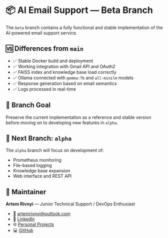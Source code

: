 # 📦 AI Email Support — Beta Branch

The `beta` branch contains a fully functional and stable implementation of the AI-powered email support service.

## 🆚 Differences from `main`

- ✅ Stable Docker build and deployment  
- ✅ Working integration with Gmail API and OAuth2  
- ✅ FAISS index and knowledge base load correctly  
- ✅ Ollama connected with `gemma:7b` and `all-minilm` models  
- ✅ Response generation based on email semantics  
- ✅ Logs processed in real-time  

## 🎯 Branch Goal

Preserve the current implementation as a reference and stable version before moving on to developing new features in `alpha`.

## 🚀 Next Branch: `alpha`

The `alpha` branch will focus on development of:  
- Prometheus monitoring  
- File-based logging  
- Knowledge base expansion  
- Web interface and REST API
  
## 🧰 Maintainer

**Artem Rivnyi** — Junior Technical Support / DevOps Enthusiast

* 📧 [artemrivnyi@outlook.com](mailto:artemrivnyi@outlook.com)  
* 🔗 [LinkedIn](https://www.linkedin.com/in/artem-rivnyi/)  
* 🌐 [Personal Projects](https://personal-page-devops.onrender.com/)  
* 💻 [GitHub](https://github.com/ArtemRivnyi)
